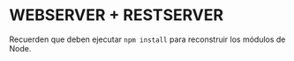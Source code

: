 # WEBSERVER + RESTSERVER

Recuerden que deben ejecutar ```npm install``` para reconstruir los módulos de Node.
